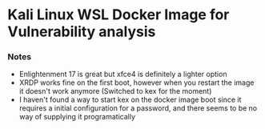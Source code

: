# Kali Linux WSL Docker Image for Vulnerability analysis


### Notes

- Enlightenment 17 is great but xfce4 is definitely a lighter option
- XRDP works fine on the first boot, however when you restart the image it doesn't work anymore (Switched to kex for the moment)
- I haven't found a way to start kex on the docker image boot since it requires a initial configuration for a password, and there seems to be no way of supplying it programatically